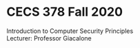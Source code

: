 # CECS 378 Fall 2020
 
Introduction to Computer Security Principles  
Lecturer: Professor Giacalone    